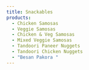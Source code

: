 ```yaml
---
title: Snackables
products:
  - Chicken Samosas
  - Veggie Samosas
  - Chicken & Veg Samosas
  - Mixed Veggie Samosas
  - Tandoori Paneer Nuggets
  - Tandoori Chicken Nuggets
  - "Besan Pakora "
---
```

